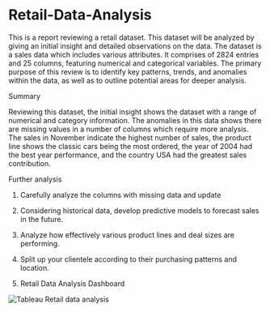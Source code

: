 # Retail-Data-Analysis
This is a report reviewing a retail dataset. This dataset will be analyzed by giving an initial insight and detailed observations on the data.
The dataset is a sales data which includes various attributes. It comprises of 2824 entries and 25 columns, featuring numerical and categorical variables. The primary purpose of this review is to identify key patterns, trends, and anomalies within the data, as well as to outline potential areas for deeper analysis.

Summary

Reviewing this dataset, the initial insight shows the dataset with a range of numerical and category information. The anomalies in this data shows there are missing values in a number of columns which require more analysis. The sales in November indicate the highest number of sales, the product line shows the classic cars being the most ordered, the year of 2004 had the best year performance, and the country USA had the greatest sales contribution.

Further analysis
1.	Carefully analyze the columns with missing data and update
2.	Considering historical data, develop predictive models to forecast sales in the future.
3.	Analyze how effectively various product lines and deal sizes are performing.
4.	Split up your clientele according to their purchasing patterns and location.

5.	Retail Data Analysis Dashboard

![Tableau Retail data analysis](https://github.com/user-attachments/assets/792e7653-5f6c-4803-9769-26e5e38c5b32)
